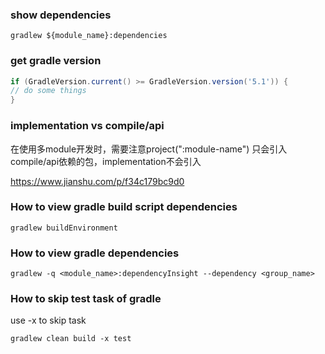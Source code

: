 
### show dependencies

```shell script
gradlew ${module_name}:dependencies
```

### get gradle version

```groovy
if (GradleVersion.current() >= GradleVersion.version('5.1')) {
// do some things
}
```

### implementation vs compile/api

在使用多module开发时，需要注意project(":module-name") 只会引入compile/api依赖的包，implementation不会引入

https://www.jianshu.com/p/f34c179bc9d0

### How to view gradle build script dependencies
```
gradlew buildEnvironment
```


### How to view gradle dependencies
```
gradlew -q <module_name>:dependencyInsight --dependency <group_name>
```

### How to skip test task of gradle

use -x to skip task

```
gradlew clean build -x test
```